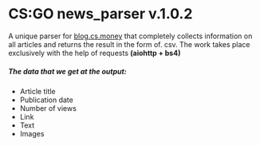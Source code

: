# CS:GO news_parser v.1.0.2

A unique parser for [blog.cs.money](https://blog.cs.money) that completely collects information on all articles and returns the result in the form of. csv. The work takes place exclusively with the help of requests **(aiohttp + bs4)**

##### The data that we get at the output:
- Article title
- Publication date
- Number of views
- Link
- Text
- Images
